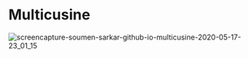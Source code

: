 # Multicusine


![screencapture-soumen-sarkar-github-io-multicusine-2020-05-17-23_01_15](https://user-images.githubusercontent.com/14568229/84819221-4e33e300-b035-11ea-8d25-e9389aa4f279.png)
